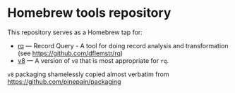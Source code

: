 # Homebrew tools repository

This repository serves as a Homebrew tap for:

  * [rq](rq.rb) — Record Query - A tool for doing record analysis and transformation (see <https://github.com/dflemstr/rq>)
  * [v8](v8.rb) — A version of `v8` that is most appropriate for `rq`.

`v8` packaging shamelessly copied almost verbatim from https://github.com/pinepain/packaging
